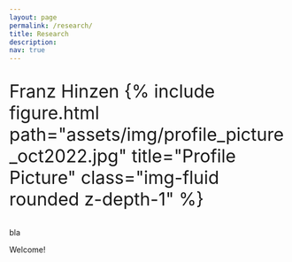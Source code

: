 ```yaml
---
layout: page
permalink: /research/
title: Research
description: 
nav: true
---
```


<div class="row justify-content-sm-center">
    <div class="col-sm-4 mt-3 mt-md-0">
        <p style="font-size:2rem">Franz Hinzen</h1>
        {% include figure.html path="assets/img/profile_picture_oct2022.jpg" title="Profile Picture" class="img-fluid rounded z-depth-1" %}
    </div>
    <div class="col-sm-8 mt-3 mt-md-0">
        <p>bla</p>
        <p>Welcome!</p>
    </div>
</div>